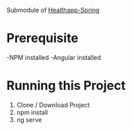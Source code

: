 Submodule of [Healthapp-Spring](https://github.com/Lockoo/HealthApp-Spring)	


# Prerequisite

-NPM installed
-Angular installed


# Running this Project

1. Clone / Download Project
2. npm install
3. ng serve




